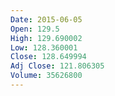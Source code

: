 ```yaml
---
Date: 2015-06-05
Open: 129.5
High: 129.690002
Low: 128.360001
Close: 128.649994
Adj Close: 121.806305
Volume: 35626800
---
```

